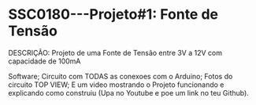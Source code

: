 # SSC0180---Projeto#1: Fonte de Tensão

DESCRIÇÃO:
Projeto de uma Fonte de Tensão entre 3V a 12V com capacidade de 100mA

Software;
Circuito com TODAS as conexoes com o Arduino;
Fotos do circuito TOP VIEW;
E um video mostrando o Projeto funcionando e explicando como construiu (Upa no Youtube e poe um link no teu Github).
